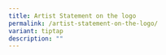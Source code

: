 ```yaml
---
title: Artist Statement on the logo
permalink: /artist-statement-on-the-logo/
variant: tiptap
description: ""
---
```

